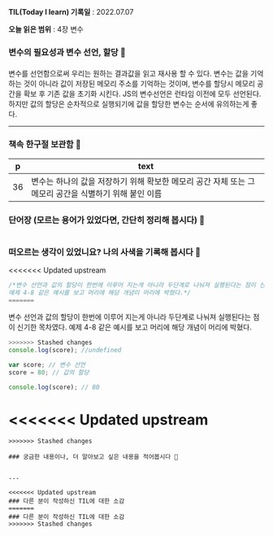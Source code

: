**TIL(Today I learn) 기록일** : 2022.07.07

**오늘 읽은 범위** : 4장 변수

### 변수의 필요성과 변수 선언, 할당 📑

#### 
변수를 선언함으로써 우리는 원하는 결과값을 읽고 재사용 할 수 있다.
변수는 값을 기억하는 것이 아니라 값이 저장된 메모리 주소를 기억하는 것이며, 변수를 할당시 메모리 공간을 확보 후 기존 값을 초기화 시킨다.
JS의 변수선언은 런타임 이전에 모두 선언된다. 하지만 값의 할당은 순차적으로 실행되기에 값을 할당한 변수는 순서에 유의하는게 좋다.

---

### 책속 한구절 보관함 📖

| p    | text                                           |
| ---- | ---------------------------------------------- |
| 36  | 변수는 하나의 값을 저장하기 위해 확보한 메모리 공간 자체 또는 그 메모리 공간을 식별하기 위해 붙인 이름 |


### 단어장 (모르는 용어가 있었다면, 간단히 정리해 봅시다) 🔖
```
```

### 떠오르는 생각이 있었니요? 나의 사색을 기록해 봅시다 💭
<<<<<<< Updated upstream
```javascript
/*변수 선언과 값의 할당이 한번에 이루어 지는게 아니라 두단계로 나눠져 실행된다는 점이 신기한 목차였다.
예제 4-8 같은 예시를 보고 머리에 해당 개념이 머리에 박혔다.*/
=======
```
변수 선언과 값의 할당이 한번에 이루어 지는게 아니라 두단계로 나눠져 실행된다는 점이 신기한 목차였다.
예제 4-8 같은 예시를 보고 머리에 해당 개념이 머리에 박혔다.
```javascript
>>>>>>> Stashed changes
console.log(score); //undefined

var score; // 변수 선언
score = 80; // 값의 할당

console.log(score); // 80
```
<<<<<<< Updated upstream
=======
```
>>>>>>> Stashed changes

### 궁금한 내용이나, 더 알아보고 싶은 내용을 적어봅시다 🤔
```
```

---

<<<<<<< Updated upstream
### 다른 분이 작성하신 TIL에 대한 소감
=======
### 다른 분이 작성하신 TIL에 대한 소감
>>>>>>> Stashed changes
